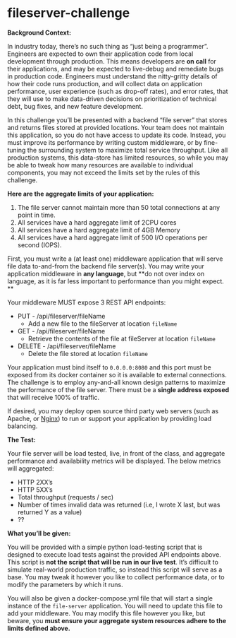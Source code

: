 # fileserver-challenge


**Background Context:**

In industry today, there’s no such thing as “just being a programmer”. Engineers are expected to own their application code from 
local development through production. This means developers are **on call** for their applications, and may be expected to 
live-debug and remediate bugs in production code. Engineers must understand the nitty-gritty details of how their code runs 
production, and will collect data on application performance, user experience (such as drop-off rates), and error rates, 
that they will use to make data-driven decisions on prioritization of technical debt, bug fixes, and new feature development.


In this challenge you’ll be presented with a backend “file server” that stores and returns files stored at provided locations. 
Your team does not maintain this application, so you do not have access to update its code. Instead, you must improve its 
performance by writing custom middleware, or by fine-tuning the surrounding system to maximize total service throughput. 
Like all production systems, this data-store has limited resources, so while you may be able to tweak how many resources are 
available to individual components, you may not exceed the limits set by the rules of this challenge.

**Here are the aggregate limits of your application:**

1. The file server cannot maintain more than 50 total connections at any point in time.
2. All services have a hard aggregate limit of 2CPU cores
3. All services have a hard aggregate limit of 4GB Memory
4. All services have a hard aggregate limit of 500 I/O operations per second (IOPS).

First, you must write a (at least one) middleware application that will serve file data to-and-from the backend file server(s). You may write your application middleware in **any language**, but **do not over index on language, as it is far less important to performance than you might expect. **

Your middleware MUST expose 3 REST API endpoints:

* PUT - /api/fileserver/fileName
    * Add a new file to the fileServer at location `fileName`
* GET - /api/fileserver/fileName
    * Retrieve the contents of the file at fileServer at location `fileName`
* DELETE - /api/fileserver/fileName
    * Delete the file stored at location `fileName`

Your application must bind itself to `0.0.0.0:8080` and this port must be exposed from its docker container so it 
is available to external connections. The challenge is to employ any-and-all known design patterns to maximize the 
performance of the file server. There must be a **single address exposed** that will receive 100% of traffic.


If desired, you may deploy open source third party web servers (such as Apache, or 
[Nginx](https://www.nginx.com/))  to run or support your application by providing load balancing.

**The Test:**

Your file server will be load tested, live, in front of the class, and aggregate performance and availability metrics 
will be displayed. The below metrics will aggregated:

* HTTP 2XX’s
* HTTP 5XX’s
* Total throughput (requests / sec)
* Number of times invalid data was returned (i.e, I wrote X last, but was returned Y as a value)
* ??

**What you’ll be given:**

You will be provided with a simple python load-testing script that is designed to execute load tests against the provided 
API endpoints above. This script is **not the script that will be run in our live test**. It’s difficult to simulate real-world 
production traffic, so instead this script will serve as a base. You may tweak it however you like to collect performance data, 
or to modify the parameters by which it runs.


You will also be given a docker-compose.yml file that will start a single instance of the `file-server` application. You will need 
to update this file to add your middleware. You may modify this file however you like, but beware, you **must ensure your 
aggregate system resources adhere to the limits defined above.**
